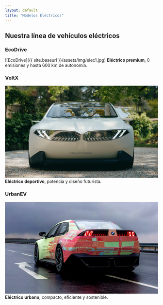 ```yaml
---
layout: default
title: "Modelos Eléctricos"
---
```


## Nuestra línea de vehículos eléctricos

### EcoDrive
![EcoDrive]({{ site.baseurl }}/assets/img/elec1.jpg)
**Eléctrico premium**, 0 emisiones y hasta 600 km de autonomía.

### VoltX
![VoltX](/assets/img/elec2.jpeg)
**Eléctrico deportivo**, potencia y diseño futurista.

### UrbanEV
![UrbanEV](/assets/img/elec3.jpeg)
**Eléctrico urbano**, compacto, eficiente y sostenible.
